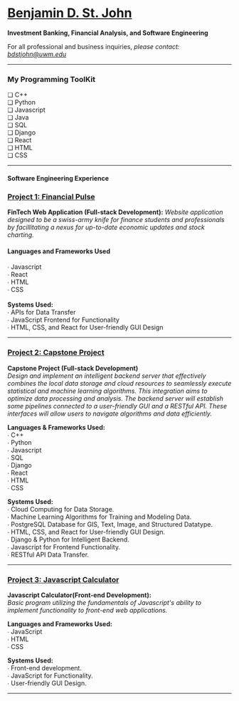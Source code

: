 # <a href="https://github.com/sanctusjack">Benjamin D. St. John</a> <br>
<b>Investment Banking, Financial Analysis, and Software Engineering</b> <br>

<p1>For all professional and business inquiries, <i>please contact: bdstjohn@uwm.edu</i></p1> <br>

<hr>

<h3>My Programming ToolKit</h3>
    ❏ C++ <br>
    ❏ Python <br>
    ❏ Javascript <br>
    ❏ Java  <br>
    ❏ SQL <br>
    ❏ Django <br>
    ❏ React <br>
    ❏ HTML <br> 
    ❏ CSS 
    
<hr>

#### Software Engineering Experience
### <a href="https://github.com/sanctusjack/Project-1-Financial-Pulse">Project 1: Financial Pulse</a>
<b>FinTech Web Application (Full-stack Development):</b> 
<i>Website application designed to be a swiss-army knife for finance students and professionals by facillitating a nexus for up-to-date economic updates and stock charting.</i>

<h4>Languages and Frameworks Used</h4>
    ∙ Javascript <br>
    ∙ React <br>
    ∙ HTML <br>
    ∙ CSS <br>
 <br>
  <b>Systems Used:</b> <br>
    ∙ APIs for Data Transfer <br>
    ∙ JavaScript Frontend for Functionality <br>
    ∙ HTML, CSS, and React for User-friendly GUI Design 

<hr>

### <a href="https://github.com/sanctusjack/Project-2-Algo-Data-ML">Project 2: Capstone Project</a>
<b>Capstone Project (Full-stack Development)</b> <br>
 <i>Design and implement an intelligent backend server that effectively combines the local data storage and cloud resources to seamlessly execute statistical and machine learning algorithms. This integration aims to optimize data processing and analysis. The backend server will establish some pipelines connected to a user-friendly GUI and a RESTful API. These interfaces will allow users to navigate algorithms and data efficiently.</i>

 <b>Languages & Frameworks Used:</b> <br>
  ∙ C++ <br>
  ∙ Python <br>
  ∙ Javascript <br>
  ∙ SQL <br>
  ∙ Django <br>
  ∙ React <br>
  ∙ HTML <br>
  ∙ CSS 

  <b>Systems Used:</b> <br>
    ∙ Cloud Computing for Data Storage. <br>
    ∙ Machine Learning Algorithms for Training and Modeling Data. <br>
    ∙ PostgreSQL Database for GIS, Text, Image, and Structured Datatype. <br>
    ∙ HTML, CSS, and React for User-friendly GUI Design. <br>
    ∙ Django & Python for Intelligent Backend. <br>
    ∙ Javascript for Frontend Functionality. <br>
    ∙ RESTful API Data Transfer.

<hr>

### <a href="https://github.com/sanctusjack/Project-3-Calculator">Project 3: Javascript Calculator</a>
<b>Javascript Calculator(Front-end Development):</b> <br>
<i>Basic program utilizing the fundamentals of Javascript's ability to implement functionality to front-end web applications.</i>

<b>Languages and Frameworks Used:</b> <br>
  ∙ JavaScript <br>
  ∙ HTML <br>
  ∙ CSS

  <b>Systems Used:</b> <br>
    ∙ Front-end development. <br>
    ∙ JavaScript for Functionality. <br>
    ∙ User-friendly GUI Design. 
    
<hr>

